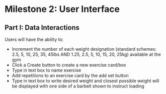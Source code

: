 # Milestone 2: User Interface

## Part I: Data Interactions
Users will have the ability to:
*  Increment the number of each weight designation (standard schemes: 2.5, 5, 10, 25, 35, 45lbs AND 1.25, 2.5, 5, 10, 15, 20, 25kg) available at the gym
* Click a Create button to create a new exercise card/box
* Type in text box to name exercise
* Add repetitions to an exercise card by the add set button 
* Type in text box to write desired weight and closest possible weight will be displayed with one side of a barbell shown to instruct loading
